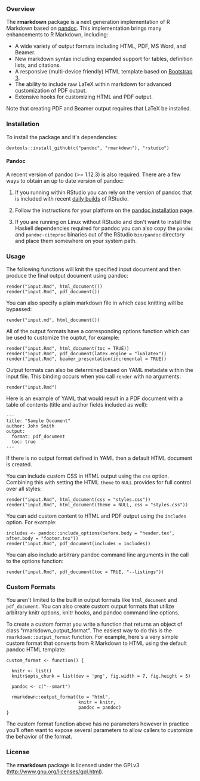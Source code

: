 
### Overview

The **rmarkdown** package is a next generation implementation of R Markdown based on [pandoc](http://johnmacfarlane.net/pandoc/). This implementation brings many enhancements to R Markdown, including:

* A wide variety of output formats including HTML, PDF, MS Word, and Beamer.
* New markdown syntax including expanded support for tables, definition lists, and citations.
* A responsive (multi-device friendly) HTML template based on [Bootstrap 3](http://getbootstrap.com).
* The ability to include raw LaTeX within markdown for advanced customization of PDF output.
* Extensive hooks for customizing HTML and PDF output.

Note that creating PDF and Beamer output requires that LaTeX be installed.

### Installation

To install the package and it's dependencies:

```
devtools::install_github(c("pandoc", "rmarkdown"), "rstudio")
```

#### Pandoc

A recent version of pandoc (>= 1.12.3) is also required. There are a few ways to obtain an up to date version of pandoc:

1. If you running within RStudio you can rely on the version of pandoc that is included with recent [daily builds](http://www.rstudio.org/download/daily) of RStudio.

2. Follow the instructions for your platform on the [pandoc installation](http://johnmacfarlane.net/pandoc/installing.html) page.

3. If you are running on Linux without RStudio and don't want to install the Haskell dependencies required for pandoc you can also copy the `pandoc` and `pandoc-citeproc` binaries out of the RStudio `bin/pandoc` directory and place them somewhere on your system path.


### Usage

The following functions will knit the specified input document and then produce the final output document using pandoc:

```
render("input.Rmd", html_document())
render("input.Rmd", pdf_document())
```

You can also specify a plain markdown file in which case knitting will be bypassed:

```
render("input.md", html_document())
```

All of the output formats have a corresponding options function which can be used to customize the ouptut, for example:

```
render("input.Rmd", html_document(toc = TRUE))
render("input.Rmd", pdf_document(latex.engine = "lualatex"))
render("input.Rmd", beamer_presentation(incremental = TRUE))
```

Output formats can also be determined based on YAML metadate within the input file. This binding occurs when you call `render` with no arguments:

```
render("input.Rmd")
```

Here is an example of YAML that would result in a PDF document with a table of contents (title and author fields included as well):

```
---
title: "Sample Document"
author: John Smith
output:
  format: pdf_document
  toc: true
---
```

If there is no output format defined in YAML then a default HTML document is created.

You can include custom CSS in HTML output using the `css` option. Combining this with setting the HTML `theme` to `NULL` provides for full control over all styles:

```
render("input.Rmd", html_document(css = "styles.css"))
render("input.Rmd", html_document(theme = NULL, css = "styles.css"))
```

You can add custom content to HTML and PDF output using the `includes` option. For example:

```
includes <- pandoc::include_options(before.body = "header.tex", after.body = "footer.tex"))
render("input.Rmd", pdf_document(includes = includes))
```

You can also include arbitrary pandoc command line arguments in the call to the options function:

```
render("input.Rmd", pdf_document(toc = TRUE, "--listings"))
```

### Custom Formats

You aren't limited to the built in output formats like `html_document` and `pdf_document`. You can also create custom output formats that utilize arbitrary knitr options, knitr hooks, and pandoc command line options.

To create a custom format you write a function that returns an object of class "rmarkdown_output_format". The easiest way to do this is the `rmarkdown::output_format` function. For example, here's a very simple custom format that converts from R Markdown to HTML using the default pandoc HTML template:

```
custom_format <- function() {

  knitr <- list()
  knitr$opts_chunk = list(dev = 'png', fig.width = 7, fig.height = 5)

  pandoc <- c("--smart")

  rmarkdown::output_format(to = "html",
                           knitr = knitr,
                           pandoc = pandoc)
}
```

The custom format function above has no parameters however in practice you'll often want to expose several parameters to allow callers to customize the behavior of the format.

### License

The **rmarkdown** package is licensed under the GPLv3 (http://www.gnu.org/licenses/gpl.html).






